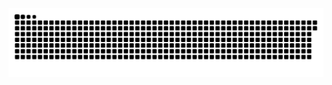 <picture>
  <source media="(prefers-color-scheme: dark)" srcset="https://raw.githubusercontent.com/MarineHakobyan/MarineHakobyan/a0b759c8c266c1a4e976103303ce92359390527c/github-contribution-grid-snake-dark.svg" />
  <source media="(prefers-color-scheme: light)" srcset="https://raw.githubusercontent.com/MarineHakobyan/MarineHakobyan/a0b759c8c266c1a4e976103303ce92359390527c/github-contribution-grid-snake.svg" />
  <img alt="github-snake" src="https://raw.githubusercontent.com/MarineHakobyan/MarineHakobyan/a0b759c8c266c1a4e976103303ce92359390527c/github-contribution-grid-snake-dark.svg" />
</picture>
